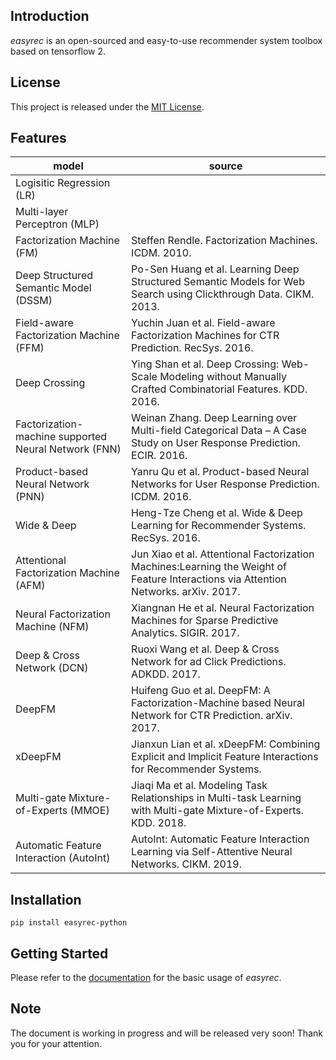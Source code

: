 ## Introduction

*easyrec* is an open-sourced and easy-to-use recommender system toolbox based on tensorflow 2.

## License

This project is released under the [MIT License](https://github.com/xu-zhiwei/easyrec/blob/main/LICENSE).

## Features
| model | source |
| ---- | ---- |
| Logisitic Regression (LR) | |
| Multi-layer Perceptron (MLP) | |
| Factorization Machine (FM) | Steffen Rendle. Factorization Machines. ICDM. 2010. |
| Deep Structured Semantic Model (DSSM) | Po-Sen Huang et al. Learning Deep Structured Semantic Models for Web Search using Clickthrough Data. CIKM. 2013. |
| Field-aware Factorization Machine (FFM) | Yuchin Juan et al. Field-aware Factorization Machines for CTR Prediction. RecSys. 2016. |
| Deep Crossing | Ying Shan et al. Deep Crossing: Web-Scale Modeling without Manually Crafted Combinatorial Features. KDD. 2016. |
| Factorization-machine supported Neural Network (FNN) | Weinan Zhang. Deep Learning over Multi-field Categorical Data – A Case Study on User Response Prediction. ECIR. 2016. |
| Product-based Neural Network (PNN) | Yanru Qu et al. Product-based Neural Networks for User Response Prediction. ICDM. 2016. |
| Wide & Deep | Heng-Tze Cheng et al. Wide & Deep Learning for Recommender Systems. RecSys. 2016. |
| Attentional Factorization Machine (AFM) | Jun Xiao et al. Attentional Factorization Machines:Learning the Weight of Feature Interactions via Attention Networks. arXiv. 2017. |
| Neural Factorization Machine (NFM) | Xiangnan He et al. Neural Factorization Machines for Sparse Predictive Analytics. SIGIR. 2017. |
| Deep & Cross Network (DCN) | Ruoxi Wang et al. Deep & Cross Network for ad Click Predictions. ADKDD. 2017. |
| DeepFM | Huifeng Guo et al. DeepFM: A Factorization-Machine based Neural Network for CTR Prediction. arXiv. 2017. |
| xDeepFM | Jianxun Lian et al. xDeepFM: Combining Explicit and Implicit Feature Interactions for Recommender Systems. |
| Multi-gate Mixture-of-Experts (MMOE) | Jiaqi Ma et al. Modeling Task Relationships in Multi-task Learning with Multi-gate Mixture-of-Experts. KDD. 2018. |
| Automatic Feature Interaction (AutoInt) | AutoInt: Automatic Feature Interaction Learning via Self-Attentive Neural Networks. CIKM. 2019. |

## Installation
```
pip install easyrec-python
```

## Getting Started
Please refer to the [documentation]() for the basic usage of *easyrec*.

## Note
The document is working in progress and will be released very soon! Thank you for your attention.

